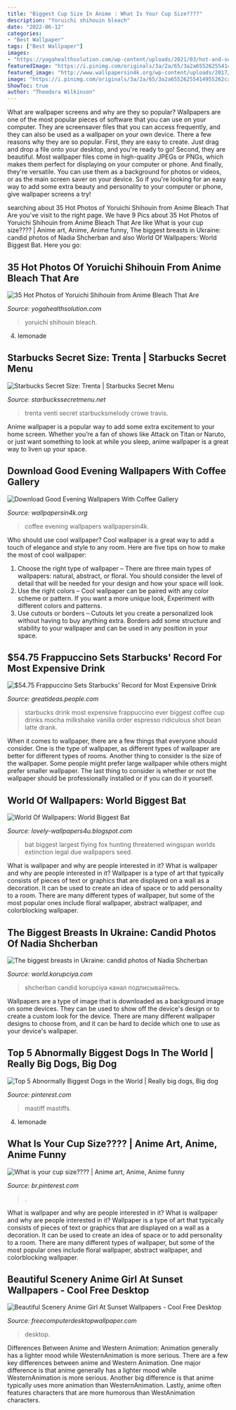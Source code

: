 ```yaml
---
title: "Biggest Cup Size In Anime : What Is Your Cup Size????"
description: "Yoruichi shihouin bleach"
date: "2022-06-12"
categories:
- "Best Wallpaper"
tags: ["Best Wallpaper"]
images:
- "https://yogahealthsolution.com/wp-content/uploads/2021/03/hot-and-sexy-anime-characters_8144_27_booty-1024x675.jpg"
featuredImage: "https://i.pinimg.com/originals/3a/2a/65/3a2a65526255414955262ca7283931fd.jpg"
featured_image: "http://www.wallpapersin4k.org/wp-content/uploads/2017/04/Good-Evening-Wallpapers-With-Coffee-1.jpg"
image: "https://i.pinimg.com/originals/3a/2a/65/3a2a65526255414955262ca7283931fd.jpg"
ShowToc: true
author: "Theodora Wilkinson"
---
```



What are wallpaper screens and why are they so popular?
Wallpapers are one of the most popular pieces of software that you can use on your computer. They are screensaver files that you can access frequently, and they can also be used as a wallpaper on your own device. There a few reasons why they are so popular. First, they are easy to create. Just drag and drop a file onto your desktop, and you're ready to go! Second, they are beautiful. Most wallpaper files come in high-quality JPEGs or PNGs, which makes them perfect for displaying on your computer or phone. And finally, they're versatile. You can use them as a background for photos or videos, or as the main screen saver on your device. So if you're looking for an easy way to add some extra beauty and personality to your computer or phone, give wallpaper screens a try!

	

		
searching about 35 Hot Photos of Yoruichi Shihouin from Anime Bleach That Are you've visit to the right page. We have 9 Pics about 35 Hot Photos of Yoruichi Shihouin from Anime Bleach That Are like What is your cup size???? | Anime art, Anime, Anime funny, The biggest breasts in Ukraine: candid photos of Nadia Shcherban and also World Of Wallpapers: World Biggest Bat. Here you go:
		
    
## 35 Hot Photos Of Yoruichi Shihouin From Anime Bleach That Are

<img loading=lazy src="https://yogahealthsolution.com/wp-content/uploads/2021/03/hot-and-sexy-anime-characters_8144_27_booty-1024x675.jpg" onerror="this.onerror=null;this.src='https://tse2.mm.bing.net/th?id=OIP.QBB1NQxVRHIu93kW7Dtk8AHaE4&amp;pid=15.1';" alt="35 Hot Photos of Yoruichi Shihouin from Anime Bleach That Are">

_Source: yogahealthsolution.com_

>yoruichi shihouin bleach. 

	

4. lemonade 

    
## Starbucks Secret Size: Trenta | Starbucks Secret Menu

<img loading=lazy src="https://starbuckssecretmenu.net/wp-content/uploads/2012/12/trenta.jpg" onerror="this.onerror=null;this.src='https://tse1.mm.bing.net/th?id=OIP.kSkAYKCuWV1wOVYI5BsSbgHaJ4&amp;pid=15.1';" alt="Starbucks Secret Size: Trenta | Starbucks Secret Menu">

_Source: starbuckssecretmenu.net_

>trenta venti secret starbucksmelody crowe travis. 

	

Anime wallpaper is a popular way to add some extra excitement to your home screen. Whether you’re a fan of shows like Attack on Titan or Naruto, or just want something to look at while you sleep, anime wallpaper is a great way to liven up your space.

    
## Download Good Evening Wallpapers With Coffee Gallery

<img loading=lazy src="http://www.wallpapersin4k.org/wp-content/uploads/2017/04/Good-Evening-Wallpapers-With-Coffee-1.jpg" onerror="this.onerror=null;this.src='https://tse1.mm.bing.net/th?id=OIP.Z5-8-0G8Qh6ZKE9Sun9JWgHaEo&amp;pid=15.1';" alt="Download Good Evening Wallpapers With Coffee Gallery">

_Source: wallpapersin4k.org_

>coffee evening wallpapers wallpapersin4k. 

	

Who should use cool wallpaper?
Cool wallpaper is a great way to add a touch of elegance and style to any room. Here are five tips on how to make the most of cool wallpaper: 
1) Choose the right type of wallpaper – There are three main types of wallpapers: natural, abstract, or floral. You should consider the level of detail that will be needed for your design and how your space will look. 
2) Use the right colors – Cool wallpaper can be paired with any color scheme or pattern. If you want a more unique look, Experiment with different colors and patterns. 
3) Use cutouts or borders – Cutouts let you create a personalized look without having to buy anything extra. Borders add some structure and stability to your wallpaper and can be used in any position in your space.

    
## $54.75 Frappuccino Sets Starbucks&#039; Record For Most Expensive Drink

<img loading=lazy src="http://img2.timeinc.net/people/i/2014/greatideas/blog/140609/starbucks-1-600x800.jpg" onerror="this.onerror=null;this.src='https://tse1.mm.bing.net/th?id=OIP.gvg0DpdE2cYDCKmf2dsVSQHaJ4&amp;pid=15.1';" alt="$54.75 Frappuccino Sets Starbucks&#039; Record for Most Expensive Drink">

_Source: greatideas.people.com_

>starbucks drink most expensive frappuccino ever biggest coffee cup drinks mocha milkshake vanilla order espresso ridiculous shot bean latte drank. 

	

When it comes to wallpaper, there are a few things that everyone should consider. One is the type of wallpaper, as different types of wallpaper are better for different types of rooms. Another thing to consider is the size of the wallpaper. Some people might prefer large wallpaper while others might prefer smaller wallpaper. The last thing to consider is whether or not the wallpaper should be professionally installed or if you can do it yourself.

    
## World Of Wallpapers: World Biggest Bat

<img loading=lazy src="http://4.bp.blogspot.com/-GSK1hlu7I0s/Th0Kg13H9VI/AAAAAAAABkU/qZeM4pT5aKI/s640/0826bat.jpg" onerror="this.onerror=null;this.src='https://tse4.mm.bing.net/th?id=OIP.dr0IyS23lOhIa9OJyifOZAAAAA&amp;pid=15.1';" alt="World Of Wallpapers: World Biggest Bat">

_Source: lovely-wallpapers4u.blogspot.com_

>bat biggest largest flying fox hunting threatened wingspan worlds extinction legal due wallpapers seed. 

	

What is wallpaper and why are people interested in it?
What is wallpaper and why are people interested in it?
Wallpaper is a type of art that typically consists of pieces of text or graphics that are displayed on a wall as a decoration. It can be used to create an idea of space or to add personality to a room. There are many different types of wallpaper, but some of the most popular ones include floral wallpaper, abstract wallpaper, and colorblocking wallpaper.

    
## The Biggest Breasts In Ukraine: Candid Photos Of Nadia Shcherban

<img loading=lazy src="https://star.korupciya.com/wp-content/uploads/2015/09/18584_UZwnD2K19SGQ.jpg" onerror="this.onerror=null;this.src='https://tse1.mm.bing.net/th?id=OIP.13sQCDPhPxFUTtv7n16FfgHaJ_&amp;pid=15.1';" alt="The biggest breasts in Ukraine: candid photos of Nadia Shcherban">

_Source: world.korupciya.com_

>shcherban candid korupciya канал подписывайтесь. 

	

Wallpapers are a type of image that is downloaded as a background image on some devices. They can be used to show off the device's design or to create a custom look for the device. There are many different wallpaper designs to choose from, and it can be hard to decide which one to use as your device's wallpaper.

    
## Top 5 Abnormally Biggest Dogs In The World | Really Big Dogs, Big Dog

<img loading=lazy src="https://i.pinimg.com/736x/4d/6c/89/4d6c89d1cda49b9ee56690126b1bc5b9.jpg" onerror="this.onerror=null;this.src='https://tse2.mm.bing.net/th?id=OIP.anF3yLBSIHTTaStHi3iamgHaEK&amp;pid=15.1';" alt="Top 5 Abnormally Biggest Dogs in the World | Really big dogs, Big dog">

_Source: pinterest.com_

>mastiff mastiffs. 

	

4. lemonade 

    
## What Is Your Cup Size???? | Anime Art, Anime, Anime Funny

<img loading=lazy src="https://i.pinimg.com/originals/3a/2a/65/3a2a65526255414955262ca7283931fd.jpg" onerror="this.onerror=null;this.src='https://tse3.mm.bing.net/th?id=OIP.5sJSmMuEEf7QbNCM68WYTgHaUx&amp;pid=15.1';" alt="What is your cup size???? | Anime art, Anime, Anime funny">

_Source: br.pinterest.com_

>. 

	

What is wallpaper and why are people interested in it?
What is wallpaper and why are people interested in it?
Wallpaper is a type of art that typically consists of pieces of text or graphics that are displayed on a wall as a decoration. It can be used to create an idea of space or to add personality to a room. There are many different types of wallpaper, but some of the most popular ones include floral wallpaper, abstract wallpaper, and colorblocking wallpaper.

    
## Beautiful Scenery Anime Girl At Sunset Wallpapers - Cool Free Desktop

<img loading=lazy src="https://www.freecomputerdesktopwallpaper.com/wp-content/uploads/2020/09/beautiful-scenery-anime-girl-at-sunset-wallpapers.jpg" onerror="this.onerror=null;this.src='https://tse2.mm.bing.net/th?id=OIP.FIP3JL1VG6grYGWntImJEwHaLE&amp;pid=15.1';" alt="Beautiful Scenery Anime Girl At Sunset Wallpapers - Cool Free Desktop">

_Source: freecomputerdesktopwallpaper.com_

>desktop. 

	

Differences Between Anime and Western Animation: Animation generally has a lighter mood while WesternAnimation is more serious.
There are a few key differences between anime and Western Animation. One major difference is that anime generally has a lighter mood while WesternAnimation is more serious. Another big difference is that anime typically uses more animation than WesternAnimation. Lastly, anime often features characters that are more humorous than WestAnimation characters.

